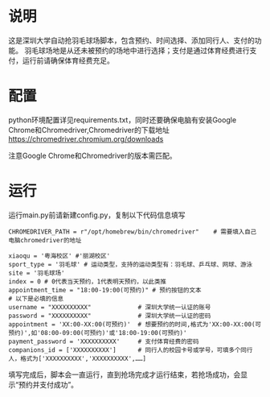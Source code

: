# 说明
这是深圳大学自动抢羽毛球场脚本，包含预约、时间选择、添加同行人、支付的功能。
羽毛球场地是从还未被预约的场地中进行选择；支付是通过体育经费进行支付，运行前请确保体育经费充足。

# 配置
python环境配置详见requirements.txt，同时还要确保电脑有安装Google Chrome和Chromedriver,Chromedriver的下载地址 https://chromedriver.chromium.org/downloads

注意Google Chrome和Chromedriver的版本需匹配。

# 运行
运行main.py前请新建config.py，复制以下代码信息填写   
```
CHROMEDRIVER_PATH = r"/opt/homebrew/bin/chromedriver"    # 需要填入自己电脑chromedriver的地址

xiaoqu = '粤海校区' #'丽湖校区'
sport_type = '羽毛球' # 运动类型，支持的运动类型有：羽毛球、乒乓球、网球、游泳
site = '羽毛球场'
index = 0 # 0代表当天预约，1代表明天预约，以此类推
appointment_time = "18:00-19:00(可预约)" # 预约按钮的文本
# 以下是必填的信息
username = "XXXXXXXXXX"             # 深圳大学统一认证的账号
password = "XXXXXXXXXX"             # 深圳大学统一认证的密码
appointment = 'XX:00-XX:00(可预约)'  # 想要预约的时间,格式为'XX:00-XX:00(可预约)',如'08:00-09:00(可预约)'或'18:00-19:00(可预约)'
payment_password = 'XXXXXXXXXX'     # 支付体育经费的密码
companions_id = ['XXXXXXXXXX']      # 同行人的校园卡号或学号，可填多个同行人，格式为['XXXXXXXXXX','XXXXXXXXXX',……]
```
填写完成后，脚本会一直运行，直到抢场完成才运行结束，若抢场成功，会显示“预约并支付成功”。  
